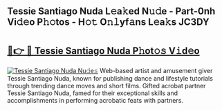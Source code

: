 ## Tessie Santiago Nuda L𝚎a𝚔ed N𝚞𝚍e - Part-0nh Vi𝚍𝚎o P𝚑𝚘tos - H𝚘𝚝 O𝚗𝚕yf𝚊ns L𝚎a𝚔s JC3DY

# <h2><a href="http://kfesabt.oniu.top/?m=Tessie+Santiago+Nuda">🔗👉 🔴 Tessie Santiago Nuda P𝚑ot𝚘𝚜 V𝚒d𝚎o</a></h2>

[![Tessie Santiago Nuda Nu𝚍e𝚜](https://i.imgur.com/0qMVB7G.gif)](http://kfesabt.oniu.top/?m=Tessie+Santiago+Nuda)
Web-based artist and amusement giver Tessie Santiago Nuda, known for publishing dance and lifestyle tutorials through trending dance moves and short films. Gifted acrobat partner Tessie Santiago Nuda, famed for their exceptional skills and accomplishments in performing acrobatic feats with partners.  
